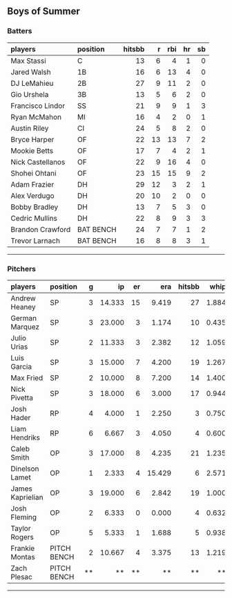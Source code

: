 ## Boys of Summer

### Batters

 
|players          |position  | hitsbb|  r| rbi| hr| sb| 
|:----------------|:---------|------:|--:|---:|--:|--:| 
|Max Stassi       |C         |     13|  6|   4|  1|  0| 
|Jared Walsh      |1B        |     16|  6|  13|  4|  0| 
|DJ LeMahieu      |2B        |     27|  9|  11|  2|  0| 
|Gio Urshela      |3B        |     13|  5|   6|  2|  0| 
|Francisco Lindor |SS        |     21|  9|   9|  1|  3| 
|Ryan McMahon     |MI        |     16|  4|   2|  0|  1| 
|Austin Riley     |CI        |     24|  5|   8|  2|  0| 
|Bryce Harper     |OF        |     22| 13|  13|  7|  2| 
|Mookie Betts     |OF        |     17|  7|   4|  2|  1| 
|Nick Castellanos |OF        |     22|  9|  16|  4|  0| 
|Shohei Ohtani    |OF        |     23| 15|  15|  9|  2| 
|Adam Frazier     |DH        |     29| 12|   3|  2|  1| 
|Alex Verdugo     |DH        |     20| 10|   2|  0|  0| 
|Bobby Bradley    |DH        |     13|  7|   5|  3|  0| 
|Cedric Mullins   |DH        |     22|  8|   9|  3|  3| 
|Brandon Crawford |BAT BENCH |     24|  7|   7|  1|  2| 
|Trevor Larnach   |BAT BENCH |     16|  8|   8|  3|  1| 

* * *

### Pitchers

 
|players          |position    |  g|     ip| er|    era| hitsbb|  whip| so|  w| sv| 
|:----------------|:-----------|--:|------:|--:|------:|------:|-----:|--:|--:|--:| 
|Andrew Heaney    |SP          |  3| 14.333| 15|  9.419|     27| 1.884| 19|  1|  0| 
|German Marquez   |SP          |  3| 23.000|  3|  1.174|     10| 0.435| 23|  2|  0| 
|Julio Urias      |SP          |  2| 11.333|  3|  2.382|     12| 1.059| 15|  1|  0| 
|Luis Garcia      |SP          |  3| 15.000|  7|  4.200|     19| 1.267| 17|  1|  0| 
|Max Fried        |SP          |  2| 10.000|  8|  7.200|     14| 1.400| 12|  1|  0| 
|Nick Pivetta     |SP          |  3| 18.000|  6|  3.000|     17| 0.944| 23|  1|  0| 
|Josh Hader       |RP          |  4|  4.000|  1|  2.250|      3| 0.750|  7|  0|  2| 
|Liam Hendriks    |RP          |  6|  6.667|  3|  4.050|      4| 0.600|  9|  0|  4| 
|Caleb Smith      |OP          |  3| 17.000|  8|  4.235|     21| 1.235| 19|  0|  0| 
|Dinelson Lamet   |OP          |  1|  2.333|  4| 15.429|      6| 2.571|  1|  0|  0| 
|James Kaprielian |OP          |  3| 19.000|  6|  2.842|     19| 1.000| 20|  0|  0| 
|Josh Fleming     |OP          |  2|  6.333|  0|  0.000|      4| 0.632|  4|  1|  0| 
|Taylor Rogers    |OP          |  5|  5.333|  1|  1.688|      5| 0.938|  8|  0|  0| 
|Frankie Montas   |PITCH BENCH |  2| 10.667|  4|  3.375|     13| 1.219|  8|  0|  0| 
|Zach Plesac      |PITCH BENCH | **|     **| **|     **|     **|    **| **| **| **| 


* * *


